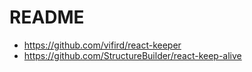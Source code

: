 # README

- https://github.com/vifird/react-keeper
- https://github.com/StructureBuilder/react-keep-alive